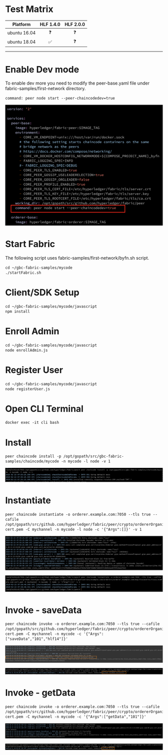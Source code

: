 # Test Matrix

| Platform | HLF 1.4.0 | HLF 2.0.0 |
| --- | :-: | :-: |
| ubuntu 16.04 | :question: | :question: |
| ubuntu 18.04 | :white_check_mark: | :question: |

---

# Enable Dev mode
To enable dev more you need to modify the peer-base.yaml file under fabric-samples/first-network directory.

```
command: peer node start --peer-chaincodedev=true
```

![Alt text](images/enable_devmode_base_peer_base_yaml.png?raw=true "Install Chaincode")

# Start Fabric

The following script uses fabric-samples/first-network/byfn.sh script.

```shell
cd ~/gbc-fabric-samples/mycode
./startFabric.sh
```

# Client/SDK Setup
```shell
cd ~/gbc-fabric-samples/mycode/javascript
npm install
```

# Enroll Admin

```shell
cd ~/gbc-fabric-samples/mycode/javascript
node enrollAdmin.js
```

# Register User

```shell
cd ~/gbc-fabric-samples/mycode/javascript
node registerUser.js
```

# Open CLI Terminal
```
docker exec -it cli bash
```

# Install

```shell
peer chaincode install -p /opt/gopath/src/gbc-fabric-samples/chaincode/mycode -n mycode -l node -v 1
```

![Alt text](images/mycode_install_cli.png?raw=true "Install Chaincode")

# Instantiate
```shell
peer chaincode instantiate -o orderer.example.com:7050 --tls true --cafile /opt/gopath/src/github.com/hyperledger/fabric/peer/crypto/ordererOrganizations/example.com/orderers/orderer.example.com/msp/tlscacerts/tlsca.example.com-cert.pem -C mychannel -n mycode -l node -c '{"Args":[]}' -v 1
```

![Alt text](images/mycode_instantiate_peer0.org1.example.com.png?raw=true "Instantiate - peer0.org1.example.com")

![Alt text](images/mycode_instantiate_cli_output.png?raw=true "Instantiate - CLI Command Output")


# Invoke - saveData
```shell
peer chaincode invoke -o orderer.example.com:7050 --tls true --cafile /opt/gopath/src/github.com/hyperledger/fabric/peer/crypto/ordererOrganizations/example.com/orderers/orderer.example.com/msp/tlscacerts/tlsca.example.com-cert.pem -C mychannel -n mycode -c '{"Args":["saveData","101","hlf14"]}'
```

![Alt text](images/mycode_Invoke_saveData_peernode.png?raw=true "Invoke - saveData - peer0.org1.example.com")

![Alt text](images/mycode_Invoke_saveData_cli.png?raw=true "Invoke - saveData - CLI")

# Invoke - getData
```shell
peer chaincode invoke -o orderer.example.com:7050 --tls true --cafile /opt/gopath/src/github.com/hyperledger/fabric/peer/crypto/ordererOrganizations/example.com/orderers/orderer.example.com/msp/tlscacerts/tlsca.example.com-cert.pem -C mychannel -n mycode -c '{"Args":["getData","101"]}'
```

![Alt text](images/mycode_Invoke_getData_peernode.png?raw=true "Invoke - getData - peer0.org1.example.com")

![Alt text](images/mycode_Invoke_getData_cli.png?raw=true "Invoke - getData - CLI")
